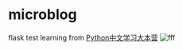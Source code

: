 # microblog
flask test
learning from [Python中文学习大本营](http://www.pythondoc.com/flask-mega-tutorial/database.html)
![fff](http://www.pythondoc.com/img/favicon.png)
